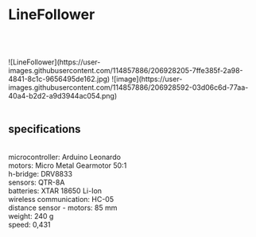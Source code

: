 # LineFollower
<br />
<br />
<br />
![LineFollower](https://user-images.githubusercontent.com/114857886/206928205-7ffe385f-2a98-4841-8c1c-9656495de162.jpg)
![image](https://user-images.githubusercontent.com/114857886/206928592-03d06c6d-77aa-40a4-b2d2-a9d3944ac054.png)
<br />
<br />
  
## specifications
<br />
microcontroller: Arduino Leonardo
<br />
motors: Micro Metal Gearmotor 50:1 
<br />
h-bridge: DRV8833
<br />
sensors: QTR-8A
<br />
batteries: XTAR 18650 Li-Ion
<br />
wireless communication: HC-05
<br />
distance sensor - motors: 85 mm
<br />
weight: 240 g
<br />
speed: 0,431
<br />
